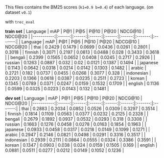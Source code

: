 This files contains the BM25 scores (`k1=0.9 b=0.4`) of each language. (on dataset `v0.1`)

with `trec_eval`

**train set**
|   Language |   mAP  |   P@1  |   P@5  |  P@10  |  P@20  | NDCG@10 | NDCG@20 |
|-----------:|:------:|:------:|:------:|:------:|:------:|:-------:|:-------:|
|  Language  |    mAP    |   P@1  |   P@5  |  P@10  |  P@20  | NDCG@10 | NDCG@20 |
|    thai    |   0.2429  | 0.1479 | 0.0699 | 0.0436 | 0.0261 |  0.2801 |  0.3018 |
|   finnish  |   0.3071  | 0.2197 | 0.0813 | 0.0488 |  0.028 |  0.3433 |  0.3618 |
|   bengali  |   0.2399  | 0.1565 | 0.0652 | 0.0408 | 0.0245 |  0.2717 |  0.2926 |
|   russian  |   0.1263  | 0.0887 |  0.032 |  0.02  | 0.0121 |  0.1387 |  0.1494 |
|  japanese  |   0.1143  | 0.0642 | 0.0318 | 0.0214 | 0.0142 |  0.1303 |  0.1482 |
|   arabic   |   0.2721  |  0.182 | 0.0737 | 0.0455 | 0.0268 |  0.3077 |  0.328  |
| indonesian |   0.2203  | 0.1366 | 0.0618 | 0.0387 | 0.0235 |  0.2511 |  0.2723 |
|   korean   |   0.1345  | 0.0789 | 0.0371 | 0.0247 | 0.0159 |  0.1532 |  0.1709 |
|   english  |   0.1136  | 0.0599 | 0.0325 | 0.0223 | 0.0143 |  0.132  |  0.1481 |

**dev set**
|   Language |   mAP  |   P@1  |   P@5  |  P@10  |  P@20  | NDCG@10 | NDCG@20 |
|-----------:|:------:|:------:|:------:|:------:|:------:|:-------:|:-------:|
|    thai    |   0.2883  | 0.2034 | 0.0852 | 0.0526 | 0.0309 |  0.3297 |  0.3514 |
|   finnish  |   0.1814  | 0.1109 | 0.0563 | 0.0377 | 0.0232 |  0.2125 |  0.2328 |
|   bengali  |   0.2679  | 0.1892 | 0.0937 | 0.0532 | 0.0293 |  0.318  |  0.3308 |
|   russian  |   0.1663  | 0.1276 | 0.0458 | 0.0278 | 0.0163 |  0.1854 |  0.1963 |
|  japanese  |   0.0933  | 0.0458 | 0.0317 | 0.0218 | 0.0149 |  0.1099 |  0.1271 |
|   arabic   |   0.2947  | 0.2146 | 0.0821 | 0.0498 | 0.0291 |  0.3316 |  0.3517 |
| indonesian |   0.2939  | 0.2111 | 0.0864 | 0.0555 | 0.0324 |  0.3386 |  0.3591 |
|   korean   |   0.1347  | 0.0903 |  0.038 |  0.024 | 0.0159 |  0.1505 |  0.169  |
|   english  |   0.0881  | 0.0511 | 0.0277 | 0.0212 | 0.0149 |  0.1052 |  0.1236 |
